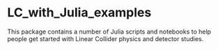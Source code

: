 # LC_with_Julia_examples
This package contains a number of Julia scripts and notebooks to help people get started with Linear Collider physics and detector studies.
